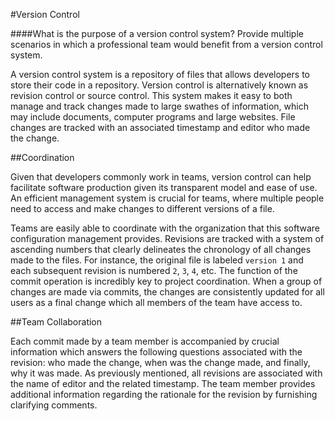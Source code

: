 #Version Control



####What is the purpose of a version control system? Provide multiple scenarios in which a professional team would benefit from a version control system.

A version control system is a repository of files that allows developers to store their code in a repository. Version control is alternatively known as revision control or source control. This system makes it easy to both manage and track changes made to large swathes of information, which may include documents, computer programs and large websites. File changes are tracked with an associated timestamp and editor who made the change. 

##Coordination 

Given that developers commonly work in teams, version control can help facilitate software production given its transparent model and ease of use. An efficient management system is crucial for teams, where multiple people need to access and make changes to different versions of a file. 

Teams are easily able to coordinate with the organization that this software configuration management provides. Revisions are tracked with a system of ascending numbers that clearly delineates the chronology of all changes made to the files. For instance, the original file is labeled `version 1` and each subsequent revision is numbered `2`, `3`, `4`, etc. The function of the commit operation is incredibly key to project coordination. When a group of  changes are made via commits, the changes are consistently updated for all users as a final change which all members of the team have access to. 

##Team Collaboration

Each commit made by a team member is accompanied by crucial information which answers the following questions associated with the revision: who made the change, when was the change made, and finally, why it was made. As previously mentioned, all revisions are associated with the name of editor and the related timestamp. The team member provides additional information regarding the rationale for the revision by furnishing clarifying comments. 
